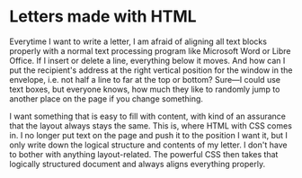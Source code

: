 # Letters made with HTML

Everytime I want to write a letter, I am afraid of aligning all text blocks
properly with a normal text processing program like Microsoft Word or
Libre Office. If I insert or delete a line, everything below it moves. And how
can I put the recipient's address at the right vertical position for the window
in the envelope, i.e. not half a line to far at the top or bottom? Sure—I could
use text boxes, but everyone knows, how much they like to randomly jump to
another place on the page if you change something.

I want something that is easy to fill with content, with kind of an assurance
that the layout always stays the same. This is, where HTML with CSS comes in.
I no longer put text on the page and push it to the position I want it, but
I only write down the logical structure and contents of my letter. I don't have
to bother with anything layout-related. The powerful CSS then takes that
logically structured document and always aligns everything properly.
